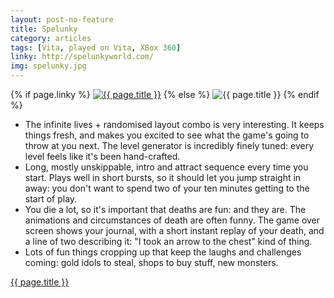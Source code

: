 ```yaml
---
layout: post-no-feature
title: Spelunky
category: articles
tags: [Vita, played on Vita, XBox 360]
linky: http://spelunkyworld.com/
img: spelunky.jpg
---
```


{% if page.linky %}
<a href="{{page.linky}}">![{{ page.title }}](/images/{{page.img}})</a>
{% else %}
![{{ page.title }}](/images/{{page.img}})
{% endif %}

* The infinite lives + randomised layout combo is very interesting. It keeps things fresh, and makes you excited to see what the game's going to throw at you next. The level generator is incredibly finely tuned: every level feels like it's been hand-crafted.
* Long, mostly unskippable, intro and attract sequence every time you start. Plays well in short bursts, so it should let you jump straight in away: you don't want to spend two of your ten minutes getting to the start of play.
* You die a lot, so it's important that deaths are fun: and they are. The animations and circumstances of death are often funny. The game over screen shows your journal, with a short instant replay of your death, and a line of two describing it: "I took an arrow to the chest" kind of thing.
* Lots of fun things cropping up that keep the laughs and challenges coming: gold idols to steal, shops to buy stuff, new monsters.

[{{ page.title }}]({{page.linky}})